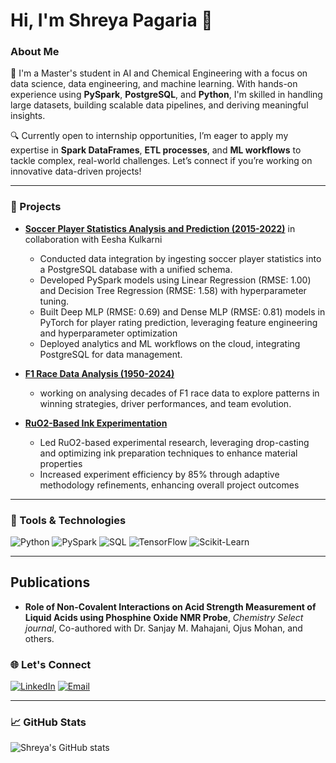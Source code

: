 # Hi, I'm Shreya Pagaria 👋

### About Me
🚀 I'm a Master's student in AI and Chemical Engineering with a focus on data science, data engineering, and machine learning. With hands-on experience using **PySpark**, **PostgreSQL**, and **Python**, I'm skilled in handling large datasets, building scalable data pipelines, and deriving meaningful insights.

🔍 Currently open to internship opportunities, I’m eager to apply my expertise in **Spark DataFrames**, **ETL processes**, and **ML workflows** to tackle complex, real-world challenges. Let’s connect if you’re working on innovative data-driven projects!

---

### 💼 Projects
- **[Soccer Player Statistics Analysis and Prediction (2015-2022)](#)**  in collaboration with Eesha Kulkarni
  - Conducted data integration by ingesting soccer player statistics into a PostgreSQL database with a unified schema.
  - Developed PySpark models using Linear Regression (RMSE: 1.00) and Decision Tree Regression (RMSE: 1.58) with hyperparameter tuning.
  - Built Deep MLP (RMSE: 0.69) and Dense MLP (RMSE: 0.81) models in PyTorch for player rating prediction, leveraging feature engineering and hyperparameter optimization
  - Deployed analytics and ML workflows on the cloud, integrating PostgreSQL for data management.
  
- **[F1 Race Data Analysis (1950-2024)](#)**  
  - working on analysing decades of F1 race data to explore patterns in winning strategies, driver performances, and team evolution.

- **[RuO2-Based Ink Experimentation](#)**
  - Led RuO2-based experimental research, leveraging drop-casting and optimizing ink preparation techniques to enhance material properties
  - Increased experiment efficiency by 85% through adaptive methodology refinements, enhancing overall project outcomes

---

### 🔧 Tools & Technologies
![Python](https://img.shields.io/badge/-Python-3776AB?logo=Python&logoColor=white&style=flat)
![PySpark](https://img.shields.io/badge/-PySpark-E25A1C?logo=Apache-Spark&logoColor=white&style=flat)
![SQL](https://img.shields.io/badge/-SQL-4479A1?logo=PostgreSQL&logoColor=white&style=flat)
![TensorFlow](https://img.shields.io/badge/-TensorFlow-FF6F00?logo=TensorFlow&logoColor=white&style=flat)
![Scikit-Learn](https://img.shields.io/badge/-Scikit--Learn-F7931E?logo=scikit-learn&logoColor=white&style=flat)

---
## Publications

- **Role of Non-Covalent Interactions on Acid Strength Measurement of Liquid Acids using Phosphine Oxide NMR Probe**, *Chemistry Select journal*, Co-authored with Dr. Sanjay M. Mahajani, Ojus Mohan, and others.

### 🌐 Let's Connect
[![LinkedIn](https://img.shields.io/badge/LinkedIn-0A66C2?logo=linkedin&logoColor=white)](https://www.linkedin.com/in/shreya-pagaria-cmu/)
[![Email](https://img.shields.io/badge/Gmail-D14836?logo=gmail&logoColor=white)](spagaria@andrew.cmu.edu)

---

### 📈 GitHub Stats
![Shreya's GitHub stats](https://github-readme-stats.vercel.app/api?username=ShreyaPagaria&show_icons=true&theme=radical)



  
